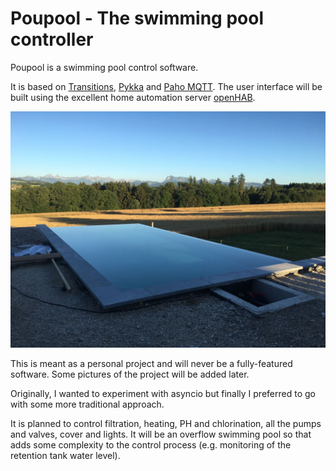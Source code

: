 # Poupool - The swimming pool controller
Poupool is a swimming pool control software.

It is based on [Transitions](https://github.com/pytransitions/transitions),
[Pykka](https://www.pykka.org) and [Paho MQTT](https://github.com/eclipse/paho.mqtt.python).
The user interface will be built using the excellent home automation server
[openHAB](http://www.openhab.org).

![The swimming pool](docs/images/pool-01.jpg)

This is meant as a personal project and will never be a fully-featured software.
Some pictures of the project will be added later.

Originally, I wanted to experiment with asyncio but finally I preferred to
go with some more traditional approach.

It is planned to control filtration, heating, PH and chlorination, all the
pumps and valves, cover and lights. It will be an overflow swimming pool so
that adds some complexity to the control process (e.g. monitoring of the
retention tank water level).
